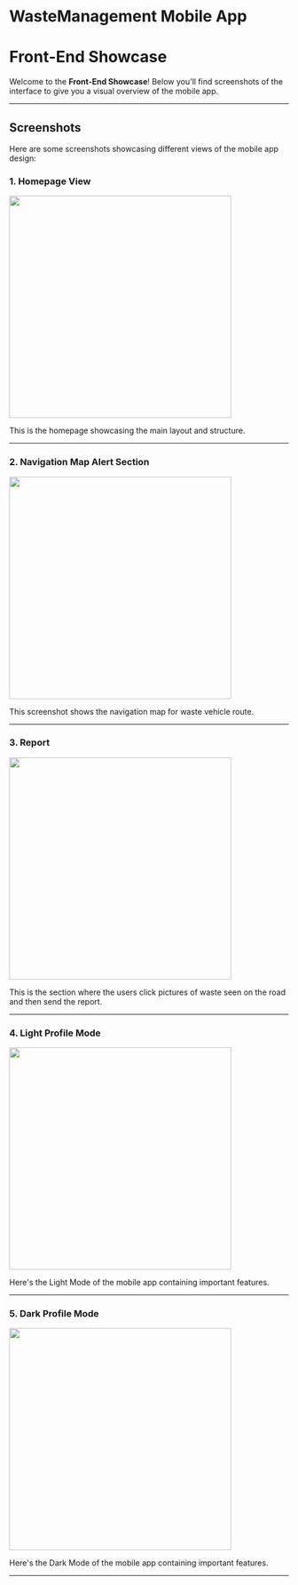 # WasteManagement Mobile App

# Front-End Showcase

Welcome to the **Front-End Showcase**! Below you'll find screenshots of the interface to give you a visual overview of the mobile app.

---

## Screenshots

Here are some screenshots showcasing different views of the mobile app design:

### 1. **Homepage View**

<img src="https://github.com/user-attachments/assets/7fce5717-2156-496e-805b-c82c64dc5e1d" width="400">

This is the homepage showcasing the main layout and structure.

---

### 2. **Navigation Map Alert Section**

<img src="https://github.com/user-attachments/assets/cd826d78-cd17-426a-9afa-d923148d5fbb" width="400">

This screenshot shows the navigation map for waste vehicle route.

---

### 3. **Report**

<img src="https://github.com/user-attachments/assets/d60bf17d-670e-4a38-8ea1-0c15d39bd147" width="400">

This is the section where the users click pictures of waste seen on the road and then send the report.

---

### 4. **Light Profile Mode**

<img src="https://github.com/user-attachments/assets/1a907150-8c02-4da1-818a-00b6dd293e6a" width="400">

Here's the Light Mode of the mobile app containing important features.

---

### 5. **Dark Profile Mode**

<img src="https://github.com/user-attachments/assets/83399359-ec4b-4b11-8a77-d7dbf9e8fb49" width="400">

Here's the Dark Mode of the mobile app containing important features.

---
